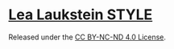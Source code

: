 # [Lea Laukstein STYLE](https://lea.laukstein.com)

Released under the [CC BY-NC-ND 4.0 License](LICENSE).
